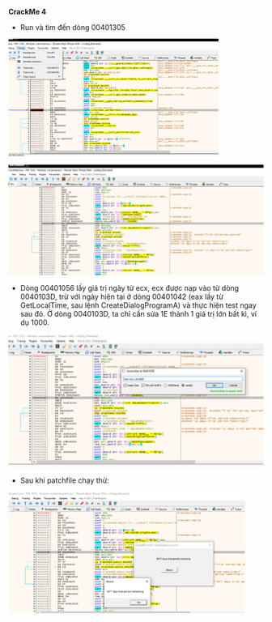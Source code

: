 **CrackMe 4**

- Run và tìm đến dòng 00401305

![](images/CrackMe4.1.png)

![](images/CrackMe4.2.png)
 
- Dòng 00401056 lấy giá trị ngày từ ecx, ecx được nạp vào từ dòng 0040103D, trừ với ngày hiện tại ở dòng 00401042 (eax lấy từ GetLocalTime, sau lệnh CreateDialogProgramA) và thực hiện test ngay sau đó.
Ở dòng 0040103D, ta chỉ cần sửa 1E thành 1 giá trị lớn bất kì, ví dụ 1000.

![](images/CrackMe4.3.png)
 
- Sau khi patchfile chạy thử:
 
![](images/CrackMe4.4.png)
